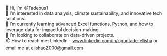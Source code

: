👋 Hi, I’m @Tadeous1  
👀 I’m interested in data analysis, climate sustainability, and innovative tech solutions.  
🌱 I’m currently learning advanced Excel functions, Python, and how to leverage data for impactful decision-making.  
💞️ I’m looking to collaborate on data-driven projects.  
📫 How to reach me: LinkedIn - www.linkedin.com/in/oguntade-elisha or email me at elishao2000@gmail.com
